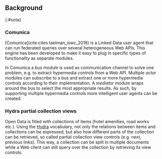 ##  Background
{:#sota}

### Comunica

[Comunica](cite:cites taelman_iswc_2018) is a Linked Data user agent that can run federated queries over several heterogeneous Web APIs. This engine has been developed to make it easy to plug in specific types of functionality as separate modules.

In Comunica a _bus_ module is used as communication channel to solve one problem, e.g. to extract hypermedia controls from a Web API. Multiple _actor_ modules can subscribe to a bus and extract one or more hypermedia controls according to their implementation. A _mediator_ module wraps around the bus to select the most appropriate results. As such, by supporting multiple hypermedia controls more intelligent user agents can be created.


<!-- Every piece of functionality in Comunica can be implemented as seperate building blocks based on the _actor_ programming model, where each actor can respond to a specific action. Actors that share same functionality, but with different implementations, can be grouped with a communication channel called a _bus_. Interaction between actors is possible through a _mediator_ that wraps around a bus to get an action's result from a single actor. This result depends on the configuration of the mediator, e.g. a race mediator will return the response of the actor that is able to reply the earliest. -->

<!-- <figure id="actor">
<center>
<img src="img/actor-mediator-bus.svg">
</center>
<figcaption markdown="block">
Actor 0 initiates an action to a mediator. The mediator communicates through a bus with all actors 1, 2 and 3 that are able to solve the action and gives back the most favorable result according to its configuration.
</figcaption>
</figure> -->

### Hydra partial collection views

Open Data is filled with collections of items (hotel amenities, road works etc.). Using the [Hydra](https://www.hydra-cg.com/spec/latest/core/#collections) vocabulary, not only the relations between items and collections can be expressed, but also how different parts of the collection can be retrieved, so called partial collection view controls (e.g. next, previous links). This way, a collection can be split in multiple documents while a Web client can still query over the collection by retrieving its view controls.

<!-- These related resources can be grouped as members of a collection using the [Hydra](https://www.hydra-cg.com/spec/latest/core/#collections) vocabulary. When the size of members is too big, data owners can fragment this into collection views. Each view represents a part of the collection to keep the Web API responses lightweight. In the case of hetarchief.be represents each newspaper HTTP document one view of the collection of newspapers. These views are linked together with partial collection view controls: previous, next, first and last. This allows a client to fetch all members of the collection. -->